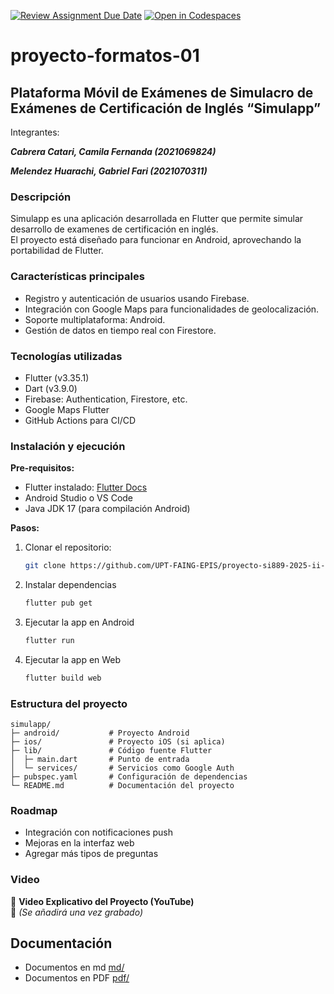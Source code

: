 [![Review Assignment Due Date](https://classroom.github.com/assets/deadline-readme-button-22041afd0340ce965d47ae6ef1cefeee28c7c493a6346c4f15d667ab976d596c.svg)](https://classroom.github.com/a/0SqZJ8VW)
[![Open in Codespaces](https://classroom.github.com/assets/launch-codespace-2972f46106e565e64193e422d61a12cf1da4916b45550586e14ef0a7c637dd04.svg)](https://classroom.github.com/open-in-codespaces?assignment_repo_id=20079443)
# proyecto-formatos-01

## Plataforma Móvil de Exámenes de Simulacro de Exámenes de Certificación de Inglés “Simulapp”


Integrantes:

***Cabrera Catari, Camila Fernanda           (2021069824)***

***Melendez Huarachi, Gabriel Fari            (2021070311)***

### Descripción
Simulapp es una aplicación desarrollada en Flutter que permite simular desarrollo de examenes de certificación en inglés.  
El proyecto está diseñado para funcionar en Android, aprovechando la portabilidad de Flutter.

### Características principales
- Registro y autenticación de usuarios usando Firebase.
- Integración con Google Maps para funcionalidades de geolocalización.
- Soporte multiplataforma: Android.
- Gestión de datos en tiempo real con Firestore.


### Tecnologías utilizadas
- Flutter (v3.35.1)  
- Dart (v3.9.0)  
- Firebase: Authentication, Firestore, etc.  
- Google Maps Flutter  
- GitHub Actions para CI/CD  

### Instalación y ejecución

**Pre-requisitos:**
- Flutter instalado: [Flutter Docs](https://flutter.dev/docs/get-started/install)
- Android Studio o VS Code
- Java JDK 17 (para compilación Android)

**Pasos:**
1. Clonar el repositorio:
   ```bash
   git clone https://github.com/UPT-FAING-EPIS/proyecto-si889-2025-ii-u1-cabrera_melendez.git

2. Instalar dependencias
   ```bash
   flutter pub get

3. Ejecutar la app en Android
   ```bash
   flutter run

4. Ejecutar la app en Web
   ```bash
   flutter build web

### Estructura del proyecto

```
simulapp/
├─ android/           # Proyecto Android
├─ ios/               # Proyecto iOS (si aplica)
├─ lib/               # Código fuente Flutter
│  ├─ main.dart       # Punto de entrada
│  └─ services/       # Servicios como Google Auth
├─ pubspec.yaml       # Configuración de dependencias
└─ README.md          # Documentación del proyecto

```
### Roadmap
- Integración con notificaciones push
- Mejoras en la interfaz web
- Agregar más tipos de preguntas


### Video

📎 **Video Explicativo del Proyecto (YouTube)**  
🔗 *(Se añadirá una vez grabado)*  

## Documentación

- Documentos en md [md/](md/)
- Documentos en PDF [pdf/](pdf/)
